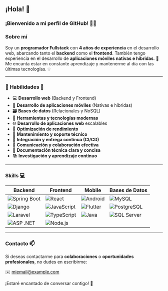 ## ¡Hola! 👋  
### ¡Bienvenido a mi perfil de GitHub! 👨‍💻  

### Sobre mí  
Soy un **programador Fullstack** con **4 años de experiencia** en el desarrollo web, abarcando tanto el **backend** como el **frontend**. También tengo experiencia en el desarrollo de **aplicaciones móviles nativas e híbridas**. 📱  
Me encanta estar en constante aprendizaje y mantenerme al día con las últimas tecnologías. 💡

---

### 🚀 **Habilidades** 🔧

- 💻 **Desarrollo web** (Backend y Frontend)
- 📱 **Desarrollo de aplicaciones móviles** (Nativas e híbridas)
- 🗃️ **Bases de datos** (Relacionales y NoSQL)
- 🔧 **Herramientas y tecnologías modernas**
- 🌐 **Desarrollo de aplicaciones web** escalables
- 🚀 **Optimización de rendimiento**
- 🧰 **Mantenimiento y soporte técnico**
- 🧩 **Integración y entrega continua (CI/CD)**
- 💬 **Comunicación y colaboración efectiva**
- 📝 **Documentación técnica clara y concisa**
- 📚 **Investigación y aprendizaje continuo**

---

### **Skills** 💻

| Backend           | Frontend          | Mobile           | Bases de Datos    |
|-------------------|-------------------|------------------|-------------------|
| ![Spring Boot](https://img.shields.io/badge/-Spring%20Boot-6DB33F?logo=spring&logoColor=white)   | ![React](https://img.shields.io/badge/-React-61DAFB?logo=react&logoColor=black)   | ![Android](https://img.shields.io/badge/-Android-3DDC84?logo=android&logoColor=white)  | ![MySQL](https://img.shields.io/badge/-MySQL-4479A1?logo=mysql&logoColor=white)   |
| ![Django](https://img.shields.io/badge/-Django-092E20?logo=django&logoColor=white) | ![JavaScript](https://img.shields.io/badge/-JavaScript-F7DF1E?logo=javascript&logoColor=black) | ![Flutter](https://img.shields.io/badge/-Flutter-02569B?logo=flutter&logoColor=white) | ![PostgreSQL](https://img.shields.io/badge/-PostgreSQL-336791?logo=postgresql&logoColor=white) |
| ![Laravel](https://img.shields.io/badge/-Laravel-FF2D20?logo=laravel&logoColor=white) | ![TypeScript](https://img.shields.io/badge/-TypeScript-007ACC?logo=typescript&logoColor=white) | ![Java](https://img.shields.io/badge/-Java-007396?logo=java&logoColor=white)         | ![SQL Server](https://img.shields.io/badge/-SQL%20Server-CC2927?logo=microsoft-sql-server&logoColor=white) |
| ![ASP .NET](https://img.shields.io/badge/-ASP%20.NET-512BD4?logo=dotnet&logoColor=white)  | ![Node.js](https://img.shields.io/badge/-Node.js-339933?logo=nodedotjs&logoColor=white) |   |   |

---

### **Contacto** 📫  
Si deseas contactarme para **colaboraciones** o **oportunidades profesionales**, no dudes en escribirme:  

✉️ [miemail@example.com](mailto:andersonsinaluisa@gmail.com)

¡Estaré encantado de conversar contigo! 🤝
